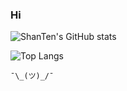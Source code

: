 ### Hi
![ShanTen's GitHub stats](https://github-readme-stats.vercel.app/api?username=ShanTen&show_icons=true&theme=dark&hide=prs&count_private=true&hide_rank=true)


![Top Langs](https://github-readme-stats.vercel.app/api/top-langs/?username=ShanTen&theme=dark&layout=compact)

`¯\_(ツ)_/¯`

